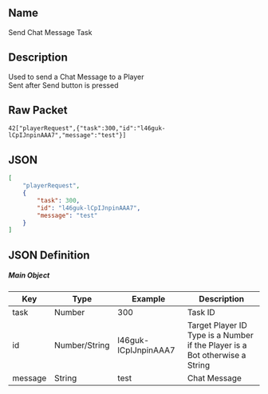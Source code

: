 ## Name

Send Chat Message Task

## Description

Used to send a Chat Message to a Player<br>
Sent after Send button is pressed

## Raw Packet

`42["playerRequest",{"task":300,"id":"l46guk-lCpIJnpinAAA7","message":"test"}]`

## JSON

``` json
[
    "playerRequest",
    {
        "task": 300,
        "id": "l46guk-lCpIJnpinAAA7",
        "message": "test"
    }
]
```

## JSON Definition

##### Main Object
| Key     | Type          | Example              | Description                                                                    |
|---------|---------------|----------------------|--------------------------------------------------------------------------------|
| task    | Number        | 300                  | Task ID                                                                        |
| id      | Number/String | l46guk-lCpIJnpinAAA7 | Target Player ID<br>Type is a Number if the Player is a Bot otherwise a String |
| message | String        | test                 | Chat Message                                                                   |